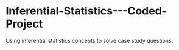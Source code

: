 # Inferential-Statistics---Coded-Project
Using inferential statistics concepts to solve case study questions. 
